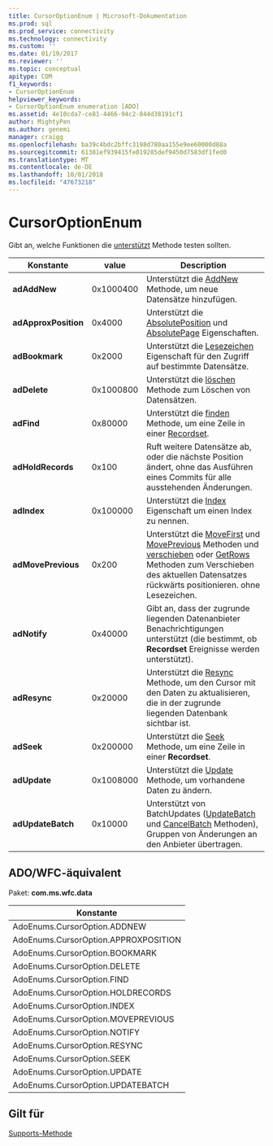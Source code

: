```yaml
---
title: CursorOptionEnum | Microsoft-Dokumentation
ms.prod: sql
ms.prod_service: connectivity
ms.technology: connectivity
ms.custom: ''
ms.date: 01/19/2017
ms.reviewer: ''
ms.topic: conceptual
apitype: COM
f1_keywords:
- CursorOptionEnum
helpviewer_keywords:
- CursorOptionEnum enumeration [ADO]
ms.assetid: 4e10cda7-ce81-4466-94c2-844d38191cf1
author: MightyPen
ms.author: genemi
manager: craigg
ms.openlocfilehash: ba39c4bdc2bffc3198d780aa155e9ee60000d88a
ms.sourcegitcommit: 61381ef939415fe019285def9450d7583df1fed0
ms.translationtype: MT
ms.contentlocale: de-DE
ms.lasthandoff: 10/01/2018
ms.locfileid: "47673218"
---
```

# <a name="cursoroptionenum"></a>CursorOptionEnum
Gibt an, welche Funktionen die [unterstützt](../../../ado/reference/ado-api/supports-method.md) Methode testen sollten.  
  
|Konstante|value|Description|  
|--------------|-----------|-----------------|  
|**adAddNew**|0x1000400|Unterstützt die [AddNew](../../../ado/reference/ado-api/addnew-method-ado.md) Methode, um neue Datensätze hinzufügen.|  
|**adApproxPosition**|0x4000|Unterstützt die [AbsolutePosition](../../../ado/reference/ado-api/absoluteposition-property-ado.md) und [AbsolutePage](../../../ado/reference/ado-api/absolutepage-property-ado.md) Eigenschaften.|  
|**adBookmark**|0x2000|Unterstützt die [Lesezeichen](../../../ado/reference/ado-api/bookmark-property-ado.md) Eigenschaft für den Zugriff auf bestimmte Datensätze.|  
|**adDelete**|0x1000800|Unterstützt die [löschen](../../../ado/reference/ado-api/delete-method-ado-recordset.md) Methode zum Löschen von Datensätzen.|  
|**adFind**|0x80000|Unterstützt die [finden](../../../ado/reference/ado-api/find-method-ado.md) Methode, um eine Zeile in einer [Recordset](../../../ado/reference/ado-api/recordset-object-ado.md).|  
|**adHoldRecords**|0x100|Ruft weitere Datensätze ab, oder die nächste Position ändert, ohne das Ausführen eines Commits für alle ausstehenden Änderungen.|  
|**adIndex**|0x100000|Unterstützt die [Index](../../../ado/reference/ado-api/index-property.md) Eigenschaft um einen Index zu nennen.|  
|**adMovePrevious**|0x200|Unterstützt die [MoveFirst](../../../ado/reference/ado-api/movefirst-movelast-movenext-and-moveprevious-methods-ado.md) und [MovePrevious](../../../ado/reference/ado-api/movefirst-movelast-movenext-and-moveprevious-methods-ado.md) Methoden und [verschieben](../../../ado/reference/ado-api/move-method-ado.md) oder [GetRows](../../../ado/reference/ado-api/getrows-method-ado.md) Methoden zum Verschieben des aktuellen Datensatzes rückwärts positionieren. ohne Lesezeichen.|  
|**adNotify**|0x40000|Gibt an, dass der zugrunde liegenden Datenanbieter Benachrichtigungen unterstützt (die bestimmt, ob **Recordset** Ereignisse werden unterstützt).|  
|**adResync**|0x20000|Unterstützt die [Resync](../../../ado/reference/ado-api/resync-method.md) Methode, um den Cursor mit den Daten zu aktualisieren, die in der zugrunde liegenden Datenbank sichtbar ist.|  
|**adSeek**|0x200000|Unterstützt die [Seek](../../../ado/reference/ado-api/seek-method.md) Methode, um eine Zeile in einer **Recordset**.|  
|**adUpdate**|0x1008000|Unterstützt die [Update](../../../ado/reference/ado-api/update-method.md) Methode, um vorhandene Daten zu ändern.|  
|**adUpdateBatch**|0x10000|Unterstützt von BatchUpdates ([UpdateBatch](../../../ado/reference/ado-api/updatebatch-method.md) und [CancelBatch](../../../ado/reference/ado-api/cancelbatch-method-ado.md) Methoden), Gruppen von Änderungen an den Anbieter übertragen.|  
  
## <a name="adowfc-equivalent"></a>ADO/WFC-äquivalent  
 Paket: **com.ms.wfc.data**  
  
|Konstante|  
|--------------|  
|AdoEnums.CursorOption.ADDNEW|  
|AdoEnums.CursorOption.APPROXPOSITION|  
|AdoEnums.CursorOption.BOOKMARK|  
|AdoEnums.CursorOption.DELETE|  
|AdoEnums.CursorOption.FIND|  
|AdoEnums.CursorOption.HOLDRECORDS|  
|AdoEnums.CursorOption.INDEX|  
|AdoEnums.CursorOption.MOVEPREVIOUS|  
|AdoEnums.CursorOption.NOTIFY|  
|AdoEnums.CursorOption.RESYNC|  
|AdoEnums.CursorOption.SEEK|  
|AdoEnums.CursorOption.UPDATE|  
|AdoEnums.CursorOption.UPDATEBATCH|  
  
## <a name="applies-to"></a>Gilt für  
 [Supports-Methode](../../../ado/reference/ado-api/supports-method.md)
